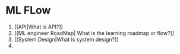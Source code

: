 # ML FLow

1. [[API|What is API?]]
2. [[ML engineer RoadMap| What is the learning roadmap or flow?]]
3. [[System  Design|What is system design?]]
4. 